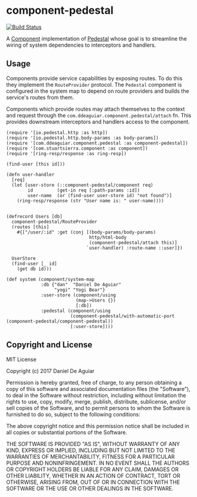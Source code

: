 # component-pedestal

[![Build Status](https://travis-ci.org/ddeaguiar/component-pedestal.svg?branch=master)](https://travis-ci.org/ddeaguiar/component-pedestal)

A [Component](https://github.com/stuartsierra/component)
implementation of [Pedestal](https://github.com/pedestal/pedestal)
 whose goal is to streamline the wiring of system dependencies to
interceptors and handlers.

## Usage

Components provide service capabilities by exposing routes. To do this
they implement the `RouteProvider` protocol. The `Pedestal` component
is configured in the system map to depend on route providers and
builds the service's routes from them.

Components which provide routes may attach themselves to the context
and request through the `com.ddeaguiar.component.pedestal/attach`
fn. This provides downstream interceptors and handlers access to the
component.

```
(require '[io.pedestal.http :as http])
(require '[io.pedestal.http.body-params :as body-params])
(require '[com.ddeaguiar.component.pedestal :as component-pedestal])
(require '[com.stuartsierra.component :as component])
(require '[ring-resp/response :as ring-resp])

(find-user [this id]))

(defn user-handler
  [req]
  (let [user-store (::component-pedestal/component req)
        id         (get-in req [:path-params :id])
        user-name  (or (find-user user-store id) "not found")]
    (ring-resp/response (str "User name is: " user-name))))


(defrecord Users [db]
  component-pedestal/RouteProvider
  (routes [this]
    #{["/user/:id" :get (conj [(body-params/body-params)
                               http/html-body
                               (component-pedestal/attach this)]
                              `user-handler) :route-name ::user]})

  UserStore
  (find-user [_ id]
    (get db id)))

(def system (component/system-map
             :db {"dan"  "Daniel De Aguiar"
                  "yogi" "Yogi Bear"}
             :user-store (component/using
                          (map->Users {})
                          [:db])
             :pedestal (component/using
                        (component-pedestal/with-automatic-port (component-pedestal/component-pedestal))
                        [:user-store])))
```

## Copyright and License

MIT License

Copyright (c) 2017 Daniel De Aguiar

Permission is hereby granted, free of charge, to any person obtaining a copy
of this software and associated documentation files (the "Software"), to deal
in the Software without restriction, including without limitation the rights
to use, copy, modify, merge, publish, distribute, sublicense, and/or sell
copies of the Software, and to permit persons to whom the Software is
furnished to do so, subject to the following conditions:

The above copyright notice and this permission notice shall be included in all
copies or substantial portions of the Software.

THE SOFTWARE IS PROVIDED "AS IS", WITHOUT WARRANTY OF ANY KIND, EXPRESS OR
IMPLIED, INCLUDING BUT NOT LIMITED TO THE WARRANTIES OF MERCHANTABILITY,
FITNESS FOR A PARTICULAR PURPOSE AND NONINFRINGEMENT. IN NO EVENT SHALL THE
AUTHORS OR COPYRIGHT HOLDERS BE LIABLE FOR ANY CLAIM, DAMAGES OR OTHER
LIABILITY, WHETHER IN AN ACTION OF CONTRACT, TORT OR OTHERWISE, ARISING FROM,
OUT OF OR IN CONNECTION WITH THE SOFTWARE OR THE USE OR OTHER DEALINGS IN THE
SOFTWARE.
